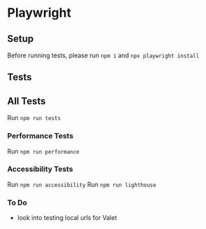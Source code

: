 # Playwright

## Setup

Before running tests, please run `npm i` and `npx playwright install`

## Tests

## All Tests

Run `npm run tests`

### Performance Tests

Run `npm run performance`

### Accessibility Tests

Run `npm run accessibility`
Run `npm run lighthouse`

### To Do

- look into testing local urls for Valet
